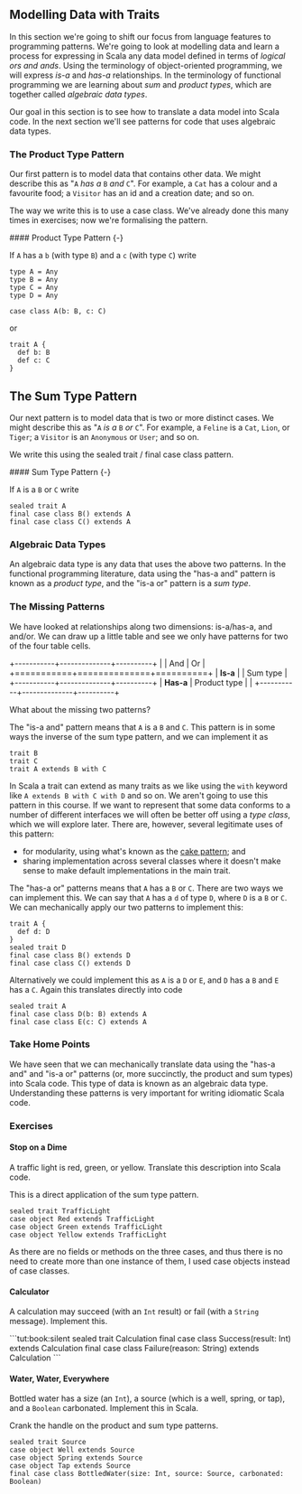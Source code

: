 ## Modelling Data with Traits

In this section we're going to shift our focus from language features to programming patterns. We're going to look at modelling data and learn a process for expressing in Scala any data model defined in terms of *logical ors and ands*. Using the terminology of object-oriented programming, we will express *is-a* and *has-a* relationships. In the terminology of functional programming we are learning about *sum* and *product types*, which are together called *algebraic data types*.

Our goal in this section is to see how to translate a data model into Scala code. In the next section we'll see patterns for code that uses algebraic data types.

### The Product Type Pattern

Our first pattern is to model data that contains other data. We might describe this as "`A` *has a* `B` *and* `C`". For example, a `Cat` has a colour and a favourite food; a `Visitor` has an id and a creation date; and so on.

The way we write this is to use a case class. We've already done this many times in exercises; now we're formalising the pattern.

<div class="callout callout-info">
#### Product Type Pattern {-}

If `A` has a `b` (with type `B`) and a `c` (with type `C`) write

```tut:invisible
type A = Any
type B = Any
type C = Any
type D = Any
```

```tut:book:silent
case class A(b: B, c: C)
```

or

```tut:book:silent
trait A {
  def b: B
  def c: C
}
```
</div>

## The Sum Type Pattern

Our next pattern is to model data that is two or more distinct cases. We might describe this as "`A` *is a* `B` *or* `C`". For example, a `Feline` is a `Cat`, `Lion`, or `Tiger`; a `Visitor` is an `Anonymous` or `User`; and so on.

We write this using the sealed trait / final case class pattern.

<div class="callout callout-info">
#### Sum Type Pattern {-}

If `A` is a `B` or `C` write

```tut:book:silent
sealed trait A
final case class B() extends A
final case class C() extends A
```
</div>

### Algebraic Data Types

An algebraic data type is any data that uses the above two patterns. In the functional programming literature, data using the "has-a and" pattern is known as a *product type*, and the "is-a or" pattern is a *sum type*.

### The Missing Patterns

We have looked at relationships along two dimensions: is-a/has-a, and and/or. We can draw up a little table and see we only have patterns for two of the four table cells.

+-----------+--------------+----------+
|           | And          | Or       |
+===========+==============+==========+
| **Is-a**  |              | Sum type |
+-----------+--------------+----------+
| **Has-a** | Product type |          |
+-----------+--------------+----------+



What about the missing two patterns?

The "is-a and" pattern means that `A` is a `B` and `C`. This pattern is in some ways the inverse of the sum type pattern, and we can implement it as

```tut:book:silent
trait B
trait C
trait A extends B with C
```

In Scala a trait can extend as many traits as we like using the `with` keyword like `A extends B with C with D` and so on. We aren't going to use this pattern in this course. If we want to represent that some data conforms to a number of different interfaces we will often be better off using a *type class*, which we will explore later. There are, however, several legitimate uses of this pattern:

- for modularity, using what's known as the [cake pattern](http://jonasboner.com/real-world-scala-dependency-injection-di/); and
- sharing implementation across several classes where it doesn't make sense to make default implementations in the main trait.

The "has-a or" patterns means that `A` has a `B` or `C`. There are two ways we can implement this. We can say that `A` has a `d` of type `D`, where `D` is a `B` or `C`. We can mechanically apply our two patterns to implement this:

```tut:book:silent
trait A {
  def d: D
}
sealed trait D
final case class B() extends D
final case class C() extends D
```

Alternatively we could implement this as `A` is a `D` or `E`, and `D` has a `B` and `E` has a `C`. Again this translates directly into code

```tut:book:silent
sealed trait A
final case class D(b: B) extends A
final case class E(c: C) extends A
```

### Take Home Points

We have seen that we can mechanically translate data using the "has-a and" and "is-a or" patterns (or, more succinctly, the product and sum types) into Scala code. This type of data is known as an algebraic data type. Understanding these patterns is very important for writing idiomatic Scala code.

### Exercises

#### Stop on a Dime

A traffic light is red, green, or yellow. Translate this description into Scala code.

<div class="solution">
This is a direct application of the sum type pattern.

```tut:book:silent
sealed trait TrafficLight
case object Red extends TrafficLight
case object Green extends TrafficLight
case object Yellow extends TrafficLight
```

As there are no fields or methods on the three cases, and thus there is no need to create more than one instance of them, I used case objects instead of case classes.
</div>

#### Calculator

A calculation may succeed (with an `Int` result) or fail (with a `String` message). Implement this.

<div class="solution">
```tut:book:silent
sealed trait Calculation
final case class Success(result: Int) extends Calculation
final case class Failure(reason: String) extends Calculation
```
</div>

#### Water, Water, Everywhere

Bottled water has a size (an `Int`), a source (which is a well, spring, or tap), and a `Boolean` carbonated. Implement this in Scala.

<div class="solution">
Crank the handle on the product and sum type patterns.

```tut:book:silent
sealed trait Source
case object Well extends Source
case object Spring extends Source
case object Tap extends Source
final case class BottledWater(size: Int, source: Source, carbonated: Boolean)
```
</div>
